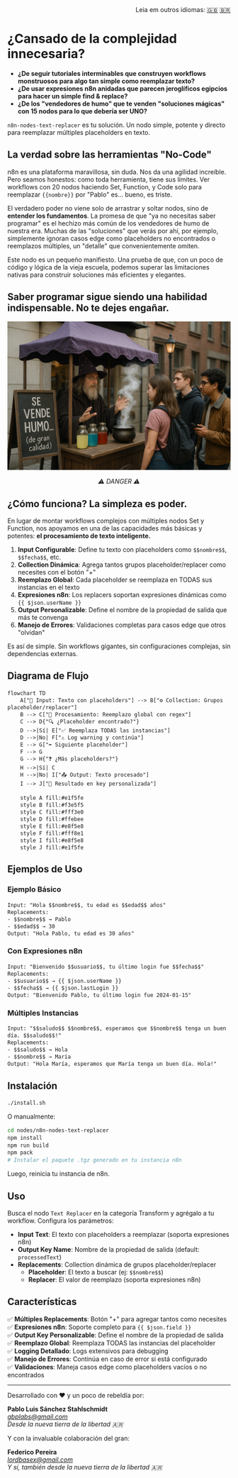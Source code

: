 <div align="right">
  Leia em outros idiomas: 
  <a title="Inglês" href="./README.en.md">🇬🇧</a>
  <a title="Português" href="./README.pt.md">🇧🇷</a>
</div>

# ¿Cansado de la complejidad innecesaria?

- **¿De seguir tutoriales interminables que construyen workflows monstruosos para algo tan simple como reemplazar texto?**
- **¿De usar expresiones n8n anidadas que parecen jeroglíficos egipcios para hacer un simple find & replace?**
- **¿De los "vendedores de humo" que te venden "soluciones mágicas" con 15 nodos para lo que debería ser UNO?**

`n8n-nodes-text-replacer` es tu solución. Un nodo simple, potente y directo para reemplazar múltiples placeholders en texto.

## La verdad sobre las herramientas "No-Code"

n8n es una plataforma maravillosa, sin duda. Nos da una agilidad increíble. Pero seamos honestos: como toda herramienta, tiene sus límites. Ver workflows con 20 nodos haciendo Set, Function, y Code solo para reemplazar `{{nombre}}` por "Pablo" es... bueno, es triste.

El verdadero poder no viene solo de arrastrar y soltar nodos, sino de **entender los fundamentos**. La promesa de que "ya no necesitas saber programar" es el hechizo más común de los vendedores de humo de nuestra era. Muchas de las "soluciones" que verás por ahí, por ejemplo, simplemente ignoran casos edge como placeholders no encontrados o reemplazos múltiples, un "detalle" que convenientemente omiten.

Este nodo es un pequeño manifiesto. Una prueba de que, con un poco de código y lógica de la vieja escuela, podemos superar las limitaciones nativas para construir soluciones más eficientes y elegantes.

## Saber programar sigue siendo una habilidad indispensable. No te dejes engañar.

![Smoke Seller](./smokeseller.png "Algunos te venden 'soluciones mágicas', nosotros te damos código que funciona.")
<div align="center">
  <em>⚠️ DANGER ⚠️</em>
</div>

## ¿Cómo funciona? La simpleza es poder.

En lugar de montar workflows complejos con múltiples nodos Set y Function, nos apoyamos en una de las capacidades más básicas y potentes: **el procesamiento de texto inteligente.**

1. **Input Configurable**: Define tu texto con placeholders como `$$nombre$$`, `$$fecha$$`, etc.
2. **Collection Dinámica**: Agrega tantos grupos placeholder/replacer como necesites con el botón "+"
3. **Reemplazo Global**: Cada placeholder se reemplaza en TODAS sus instancias en el texto
4. **Expresiones n8n**: Los replacers soportan expresiones dinámicas como `{{ $json.userName }}`
5. **Output Personalizable**: Define el nombre de la propiedad de salida que más te convenga
6. **Manejo de Errores**: Validaciones completas para casos edge que otros "olvidan"

Es así de simple. Sin workflows gigantes, sin configuraciones complejas, sin dependencias externas.

## Diagrama de Flujo

```mermaid
flowchart TD
    A["📝 Input: Texto con placeholders"] --> B["⚙️ Collection: Grupos placeholder/replacer"]
    B --> C["🔄 Procesamiento: Reemplazo global con regex"]
    C --> D{"🔍 ¿Placeholder encontrado?"}
    D -->|Sí| E["✅ Reemplaza TODAS las instancias"]
    D -->|No| F["⚠️ Log warning y continúa"]
    E --> G["➡️ Siguiente placeholder"]
    F --> G
    G --> H{"❓ ¿Más placeholders?"}
    H -->|Sí| C
    H -->|No| I["📤 Output: Texto procesado"]
    I --> J["🎯 Resultado en key personalizada"]
    
    style A fill:#e1f5fe
    style B fill:#f3e5f5
    style C fill:#fff3e0
    style D fill:#ffebee
    style E fill:#e8f5e8
    style F fill:#fff8e1
    style I fill:#e8f5e8
    style J fill:#e1f5fe
```

## Ejemplos de Uso

### Ejemplo Básico
```
Input: "Hola $$nombre$$, tu edad es $$edad$$ años"
Replacements:
- $$nombre$$ → Pablo
- $$edad$$ → 30
Output: "Hola Pablo, tu edad es 30 años"
```

### Con Expresiones n8n
```
Input: "Bienvenido $$usuario$$, tu último login fue $$fecha$$"
Replacements:
- $$usuario$$ → {{ $json.userName }}
- $$fecha$$ → {{ $json.lastLogin }}
Output: "Bienvenido Pablo, tu último login fue 2024-01-15"
```

### Múltiples Instancias
```
Input: "$$saludo$$ $$nombre$$, esperamos que $$nombre$$ tenga un buen día. $$saludo$$!"
Replacements:
- $$saludo$$ → Hola
- $$nombre$$ → María
Output: "Hola María, esperamos que María tenga un buen día. Hola!"
```

## Instalación

```bash
./install.sh
```

O manualmente:
```bash
cd nodes/n8n-nodes-text-replacer
npm install
npm run build
npm pack
# Instalar el paquete .tgz generado en tu instancia n8n
```

Luego, reinicia tu instancia de n8n.

## Uso

Busca el nodo `Text Replacer` en la categoría Transform y agrégalo a tu workflow. Configura los parámetros:

- **Input Text**: El texto con placeholders a reemplazar (soporta expresiones n8n)
- **Output Key Name**: Nombre de la propiedad de salida (default: `processedText`)
- **Replacements**: Collection dinámica de grupos placeholder/replacer
  - **Placeholder**: El texto a buscar (ej: `$$nombre$$`)
  - **Replacer**: El valor de reemplazo (soporta expresiones n8n)

## Características

✅ **Múltiples Replacements**: Botón "+" para agregar tantos como necesites  
✅ **Expresiones n8n**: Soporte completo para `{{ $json.field }}`  
✅ **Output Key Personalizable**: Define el nombre de la propiedad de salida  
✅ **Reemplazo Global**: Reemplaza TODAS las instancias del placeholder  
✅ **Logging Detallado**: Logs extensivos para debugging  
✅ **Manejo de Errores**: Continúa en caso de error si está configurado  
✅ **Validaciones**: Maneja casos edge como placeholders vacíos o no encontrados  

---

Desarrollado con ❤️ y un poco de rebeldía por:

**Pablo Luis Sánchez Stahlschmidt**  
*gbplabs@gmail.com*  
*Desde la nueva tierra de la libertad 🇦🇷*

Y con la invaluable colaboración del gran:

**Federico Pereira**  
*lordbasex@gmail.com*  
*Y sí, también desde la nueva tierra de la libertad 🇦🇷*

